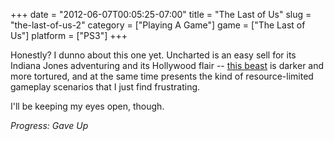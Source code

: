 +++
date = "2012-06-07T00:05:25-07:00"
title = "The Last of Us"
slug = "the-last-of-us-2"
category = ["Playing A Game"]
game = ["The Last of Us"]
platform = ["PS3"]
+++

Honestly?  I dunno about this one yet.  Uncharted is an easy sell for its Indiana Jones adventuring and its Hollywood flair -- <a href="http://www.joystiq.com/2012/06/04/the-last-of-us-e3-demo-video-is-brutal-bloody/">this beast</a> is darker and more tortured, and at the same time presents the kind of resource-limited gameplay scenarios that I just find frustrating.

I'll be keeping my eyes open, though.

<i>Progress: Gave Up</i>